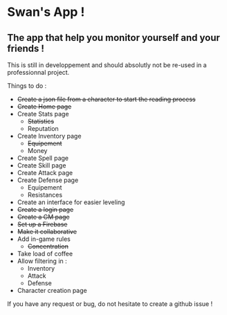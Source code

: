 # Swan's App !
## The app that help you monitor yourself and your friends !

This is still in developpement and should absolutly not be re-used in a professionnal project.

Things to do :

- ~~Create a json file from a character to start the reading process~~
- ~~Create Home page~~
- Create Stats page
  - ~~Statistics~~
  - Reputation
- Create Inventory page
  - ~~Equipement~~
  - Money
- Create Spell page
- Create Skill page
- Create Attack page
- Create Defense page
  - Equipement
  - Resistances
- Create an interface for easier leveling
-  ~~Create a login page~~
- ~~Create a GM page~~
- ~~Set up a Firebase~~
- ~~Make it collaborative~~
- Add in-game rules
  - ~~Concentration~~
- Take load of coffee
- Allow filtering in :
  - Inventory
  - Attack
  - Defense
- Character creation page

If you have any request or bug, do not hesitate to create a github issue !
